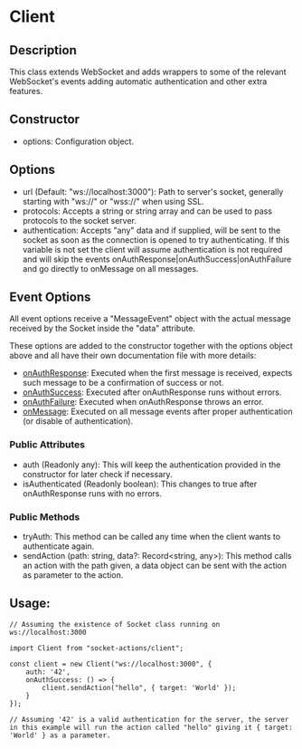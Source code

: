 # Client

## Description

This class extends WebSocket and adds wrappers to some of the relevant WebSocket's events adding automatic authentication and other extra features.

## Constructor

- options: Configuration object.

## Options

- url (Default: "ws://localhost:3000"): Path to server's socket, generally starting with "ws://" or "wss://" when using SSL.
- protocols: Accepts a string or string array and can be used to pass protocols to the socket server.
- authentication: Accepts "any" data and if supplied, will be sent to the socket as soon as the connection is opened to try authenticating. If this variable is not set the client will assume authentication is not required and will skip the events onAuthResponse|onAuthSuccess|onAuthFailure and go directly to onMessage on all messages.

## Event Options

All event options receive a "MessageEvent" object with the actual message received by the Socket inside the "data" attribute.

These options are added to the constructor together with the options object above and all have their own documentation file with more details:

- [onAuthResponse](/docs/clientEvents/onAuthResponse.md): Executed when the first message is received, expects such message to be a confirmation of success or not.
- [onAuthSuccess](/docs/clientEvents/onAuthSuccess.md): Executed after onAuthResponse runs without errors.
- [onAuthFailure](/docs/clientEvents/onAuthFailure.md): Executed when onAuthResponse throws an error.
- [onMessage](/docs/clientEvents/onMessage.md): Executed on all message events after proper authentication (or disable of authentication).

### Public Attributes

- auth (Readonly any): This will keep the authentication provided in the constructor for later check if necessary.
- isAuthenticated (Readonly boolean): This changes to true after onAuthResponse runs with no errors.

### Public Methods

- tryAuth: This method can be called any time when the client wants to authenticate again.
- sendAction (path: string, data?: Record\<string, any>): This method calls an action with the path given, a data object can be sent with the action as parameter to the action.

## Usage:

```
// Assuming the existence of Socket class running on ws://localhost:3000

import Client from "socket-actions/client";

const client = new Client("ws://localhost:3000", {
    auth: '42',
    onAuthSuccess: () => {
        client.sendAction("hello", { target: 'World' });
    }
});

// Assuming '42' is a valid authentication for the server, the server in this example will run the action called "hello" giving it { target: 'World' } as a parameter.
```
